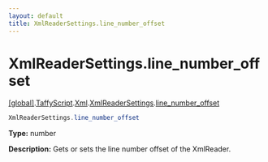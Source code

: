 ```yaml
---
layout: default
title: XmlReaderSettings.line_number_offset
---
```


# XmlReaderSettings.line_number_offset

[\[global\]]({{site.baseurl}}/docs/).[TaffyScript]({{site.baseurl}}/docs/TaffyScript/).[Xml]({{site.baseurl}}/docs/TaffyScript/Xml/).[XmlReaderSettings]({{site.baseurl}}/docs/TaffyScript/Xml/XmlReaderSettings/).[line_number_offset]({{site.baseurl}}/docs/TaffyScript/Xml/XmlReaderSettings/line_number_offset/)

```cs
XmlReaderSettings.line_number_offset
```

**Type:** number

**Description:** Gets or sets the line number offset of the XmlReader.
